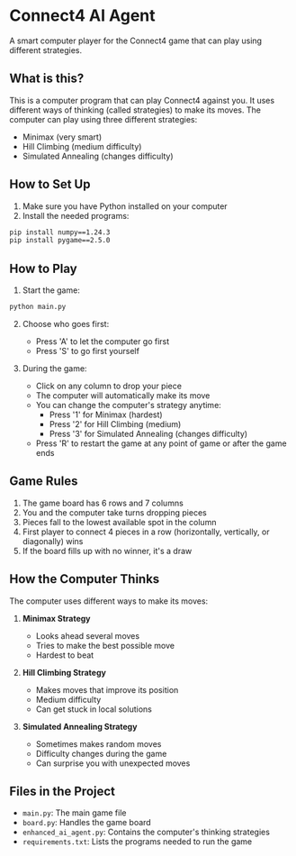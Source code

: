 # Connect4 AI Agent

A smart computer player for the Connect4 game that can play using different strategies.

## What is this?

This is a computer program that can play Connect4 against you. It uses different ways of thinking (called strategies) to make its moves. The computer can play using three different strategies:
- Minimax (very smart)
- Hill Climbing (medium difficulty)
- Simulated Annealing (changes difficulty)

## How to Set Up

1. Make sure you have Python installed on your computer
2. Install the needed programs:
```bash
pip install numpy==1.24.3
pip install pygame==2.5.0
```

## How to Play

1. Start the game:
```bash
python main.py
```

2. Choose who goes first:
   - Press 'A' to let the computer go first
   - Press 'S' to go first yourself

3. During the game:
   - Click on any column to drop your piece
   - The computer will automatically make its move
   - You can change the computer's strategy anytime:
     - Press '1' for Minimax (hardest)
     - Press '2' for Hill Climbing (medium)
     - Press '3' for Simulated Annealing (changes difficulty)
   - Press 'R' to restart the game at any point of game or after the game ends

## Game Rules

1. The game board has 6 rows and 7 columns
2. You and the computer take turns dropping pieces
3. Pieces fall to the lowest available spot in the column
4. First player to connect 4 pieces in a row (horizontally, vertically, or diagonally) wins
5. If the board fills up with no winner, it's a draw

## How the Computer Thinks

The computer uses different ways to make its moves:

1. **Minimax Strategy**
   - Looks ahead several moves
   - Tries to make the best possible move
   - Hardest to beat

2. **Hill Climbing Strategy**
   - Makes moves that improve its position
   - Medium difficulty
   - Can get stuck in local solutions

3. **Simulated Annealing Strategy**
   - Sometimes makes random moves
   - Difficulty changes during the game
   - Can surprise you with unexpected moves

## Files in the Project

- `main.py`: The main game file
- `board.py`: Handles the game board
- `enhanced_ai_agent.py`: Contains the computer's thinking strategies
- `requirements.txt`: Lists the programs needed to run the game

